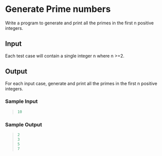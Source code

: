 # Generate Prime numbers

Write a program to generate and print all the primes in the first n positive integers. 

## Input

Each test case will contain a single integer n where n >=2.

## Output

For each input case, generate and print all the primes in the first n positive integers.

### Sample Input

>```C
>10
>```

### Sample Output

>```C
>2
>3
>5
>7
>```
